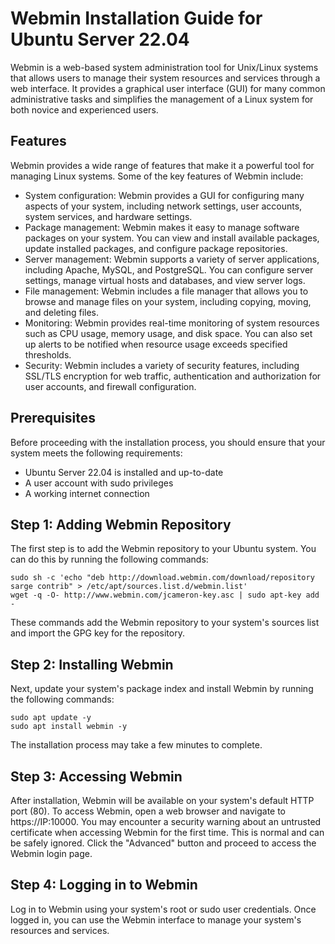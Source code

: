 # Webmin Installation Guide for Ubuntu Server 22.04
Webmin is a web-based system administration tool for Unix/Linux systems that allows users to manage their system resources and services through a web interface. It provides a graphical user interface (GUI) for many common administrative tasks and simplifies the management of a Linux system for both novice and experienced users.
## Features
Webmin provides a wide range of features that make it a powerful tool for managing Linux systems. Some of the key features of Webmin include:
- System configuration: Webmin provides a GUI for configuring many aspects of your system, including network settings, user accounts, system services, and hardware settings.
- Package management: Webmin makes it easy to manage software packages on your system. You can view and install available packages, update installed packages, and configure package repositories.
- Server management: Webmin supports a variety of server applications, including Apache, MySQL, and PostgreSQL. You can configure server settings, manage virtual hosts and databases, and view server logs.
- File management: Webmin includes a file manager that allows you to browse and manage files on your system, including copying, moving, and deleting files.
- Monitoring: Webmin provides real-time monitoring of system resources such as CPU usage, memory usage, and disk space. You can also set up alerts to be notified when resource usage exceeds specified thresholds.
- Security: Webmin includes a variety of security features, including SSL/TLS encryption for web traffic, authentication and authorization for user accounts, and firewall configuration.
## Prerequisites
Before proceeding with the installation process, you should ensure that your system meets the following requirements:
- Ubuntu Server 22.04 is installed and up-to-date
- A user account with sudo privileges
- A working internet connection
## Step 1: Adding Webmin Repository
The first step is to add the Webmin repository to your Ubuntu system. You can do this by running the following commands:
```
sudo sh -c 'echo "deb http://download.webmin.com/download/repository sarge contrib" > /etc/apt/sources.list.d/webmin.list'
wget -q -O- http://www.webmin.com/jcameron-key.asc | sudo apt-key add -
```
These commands add the Webmin repository to your system's sources list and import the GPG key for the repository.
## Step 2: Installing Webmin
Next, update your system's package index and install Webmin by running the following commands:
```
sudo apt update -y
sudo apt install webmin -y
```
The installation process may take a few minutes to complete.
## Step 3: Accessing Webmin
After installation, Webmin will be available on your system's default HTTP port (80). To access Webmin, open a web browser and navigate to https://IP:10000.
You may encounter a security warning about an untrusted certificate when accessing Webmin for the first time. This is normal and can be safely ignored. Click the "Advanced" button and proceed to access the Webmin login page.
## Step 4: Logging in to Webmin
Log in to Webmin using your system's root or sudo user credentials. Once logged in, you can use the Webmin interface to manage your system's resources and services.
